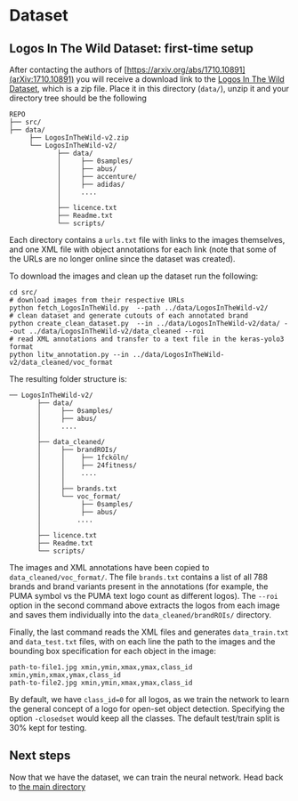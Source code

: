 # Dataset


## Logos In The Wild Dataset: first-time setup


After contacting the authors of [https://arxiv.org/abs/1710.10891](arXiv:1710.10891) you will receive a download link to the [Logos In The Wild Dataset](https://www.iosb.fraunhofer.de/servlet/is/78045/), which is a zip file. Place it in this directory (`data/`), unzip it and your directory tree should be the following
```
REPO
├── src/  
├── data/
     ├── LogosInTheWild-v2.zip
     └── LogosInTheWild-v2/
            ├── data/
            │     ├── 0samples/
            │     ├── abus/
            │     ├── accenture/
            │     ├── adidas/
            │     ....
            │
            ├── licence.txt
            ├── Readme.txt
            └── scripts/
```

Each directory contains a `urls.txt` file with links to the images themselves, and one XML file with object annotations for each link (note that some of the URLs are no longer online since the dataset was created).

To download the images and clean up the dataset run the following:
```
cd src/
# download images from their respective URLs
python fetch_LogosInTheWild.py  --path ../data/LogosInTheWild-v2/
# clean dataset and generate cutouts of each annotated brand
python create_clean_dataset.py  --in ../data/LogosInTheWild-v2/data/ --out ../data/LogosInTheWild-v2/data_cleaned --roi
# read XML annotations and transfer to a text file in the keras-yolo3 format
python litw_annotation.py --in ../data/LogosInTheWild-v2/data_cleaned/voc_format
```
The resulting folder structure is:

```
── LogosInTheWild-v2/
       ├── data/
       │     ├── 0samples/
       │     ├── abus/
       │     ....
       │
       ├── data_cleaned/
       │     ├── brandROIs/
       │     │    ├── 1fcköln/
       │     │    ├── 24fitness/
       │     │    ....
       │     │
       │     ├── brands.txt
       │     └── voc_format/
       │          ├── 0samples/
       │          ├── abus/
       │         ....
       │
       ├── licence.txt
       ├── Readme.txt
       └── scripts/
```
The images and XML annotations have been copied to `data_cleaned/voc_format/`. The file `brands.txt` contains a list of all 788 brands and brand variants present in the annotations (for example, the PUMA symbol vs the PUMA text logo count as different logos). The `--roi` option in the second command above extracts the logos from each image and saves them individually into the `data_cleaned/brandROIs/` directory.

Finally, the last command reads the XML files and generates  `data_train.txt` and `data_test.txt` files, with on each line the path to the images and the bounding box specification for each object in the image:
```
path-to-file1.jpg xmin,ymin,xmax,ymax,class_id xmin,ymin,xmax,ymax,class_id
path-to-file2.jpg xmin,ymin,xmax,ymax,class_id
```
By default, we have `class_id=0` for all logos, as we train the network to learn the general concept of a logo for open-set object detection. Specifying the option `-closedset` would keep all the classes. The default test/train split is 30% kept for testing.

## Next steps

Now that we have the dataset, we can train the neural network. Head back to [the main directory](../)
